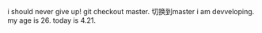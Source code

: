 i should never give up!
git checkout master. 切换到master
i am devveloping.
my age is 26.
today is 4.21.
